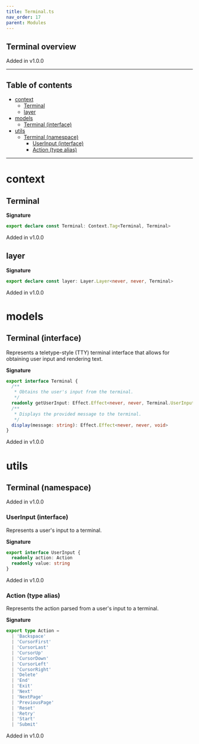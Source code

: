 ```yaml
---
title: Terminal.ts
nav_order: 17
parent: Modules
---
```


## Terminal overview

Added in v1.0.0

---

<h2 class="text-delta">Table of contents</h2>

- [context](#context)
  - [Terminal](#terminal)
  - [layer](#layer)
- [models](#models)
  - [Terminal (interface)](#terminal-interface)
- [utils](#utils)
  - [Terminal (namespace)](#terminal-namespace)
    - [UserInput (interface)](#userinput-interface)
    - [Action (type alias)](#action-type-alias)

---

# context

## Terminal

**Signature**

```ts
export declare const Terminal: Context.Tag<Terminal, Terminal>
```

Added in v1.0.0

## layer

**Signature**

```ts
export declare const layer: Layer.Layer<never, never, Terminal>
```

Added in v1.0.0

# models

## Terminal (interface)

Represents a teletype-style (TTY) terminal interface that allows for
obtaining user input and rendering text.

**Signature**

```ts
export interface Terminal {
  /**
   * Obtains the user's input from the terminal.
   */
  readonly getUserInput: Effect.Effect<never, never, Terminal.UserInput>
  /**
   * Displays the provided message to the terminal.
   */
  display(message: string): Effect.Effect<never, never, void>
}
```

Added in v1.0.0

# utils

## Terminal (namespace)

Added in v1.0.0

### UserInput (interface)

Represents a user's input to a terminal.

**Signature**

```ts
export interface UserInput {
  readonly action: Action
  readonly value: string
}
```

Added in v1.0.0

### Action (type alias)

Represents the action parsed from a user's input to a terminal.

**Signature**

```ts
export type Action =
  | 'Backspace'
  | 'CursorFirst'
  | 'CursorLast'
  | 'CursorUp'
  | 'CursorDown'
  | 'CursorLeft'
  | 'CursorRight'
  | 'Delete'
  | 'End'
  | 'Exit'
  | 'Next'
  | 'NextPage'
  | 'PreviousPage'
  | 'Reset'
  | 'Retry'
  | 'Start'
  | 'Submit'
```

Added in v1.0.0
